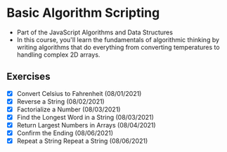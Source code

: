 # Basic Algorithm Scripting
- Part of the JavaScript Algorithms and Data Structures
- In this course, you'll learn the fundamentals of algorithmic thinking by writing algorithms that do everything from converting temperatures to handling complex 2D arrays.

## Exercises
- [x] Convert Celsius to Fahrenheit (08/01/2021)
- [x] Reverse a String (08/02/2021)
- [x] Factorialize a Number (08/03/2021)
- [x] Find the Longest Word in a String (08/03/2021)
- [x] Return Largest Numbers in Arrays (08/04/2021)
- [x] Confirm the Ending (08/06/2021)
- [x] Repeat a String Repeat a String (08/06/2021)